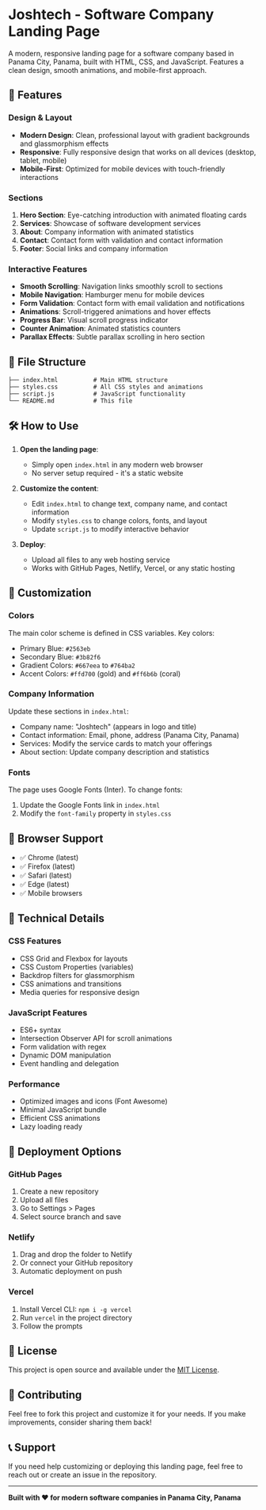 # Joshtech - Software Company Landing Page

A modern, responsive landing page for a software company based in Panama City, Panama, built with HTML, CSS, and JavaScript. Features a clean design, smooth animations, and mobile-first approach.

## 🚀 Features

### Design & Layout
- **Modern Design**: Clean, professional layout with gradient backgrounds and glassmorphism effects
- **Responsive**: Fully responsive design that works on all devices (desktop, tablet, mobile)
- **Mobile-First**: Optimized for mobile devices with touch-friendly interactions

### Sections
1. **Hero Section**: Eye-catching introduction with animated floating cards
2. **Services**: Showcase of software development services
3. **About**: Company information with animated statistics
4. **Contact**: Contact form with validation and contact information
5. **Footer**: Social links and company information

### Interactive Features
- **Smooth Scrolling**: Navigation links smoothly scroll to sections
- **Mobile Navigation**: Hamburger menu for mobile devices
- **Form Validation**: Contact form with email validation and notifications
- **Animations**: Scroll-triggered animations and hover effects
- **Progress Bar**: Visual scroll progress indicator
- **Counter Animation**: Animated statistics counters
- **Parallax Effects**: Subtle parallax scrolling in hero section

## 📁 File Structure

```
├── index.html          # Main HTML structure
├── styles.css          # All CSS styles and animations
├── script.js           # JavaScript functionality
└── README.md           # This file
```

## 🛠️ How to Use

1. **Open the landing page**:
   - Simply open `index.html` in any modern web browser
   - No server setup required - it's a static website

2. **Customize the content**:
   - Edit `index.html` to change text, company name, and contact information
   - Modify `styles.css` to change colors, fonts, and layout
   - Update `script.js` to modify interactive behavior

3. **Deploy**:
   - Upload all files to any web hosting service
   - Works with GitHub Pages, Netlify, Vercel, or any static hosting

## 🎨 Customization

### Colors
The main color scheme is defined in CSS variables. Key colors:
- Primary Blue: `#2563eb`
- Secondary Blue: `#3b82f6`
- Gradient Colors: `#667eea` to `#764ba2`
- Accent Colors: `#ffd700` (gold) and `#ff6b6b` (coral)

### Company Information
Update these sections in `index.html`:
- Company name: "Joshtech" (appears in logo and title)
- Contact information: Email, phone, address (Panama City, Panama)
- Services: Modify the service cards to match your offerings
- About section: Update company description and statistics

### Fonts
The page uses Google Fonts (Inter). To change fonts:
1. Update the Google Fonts link in `index.html`
2. Modify the `font-family` property in `styles.css`

## 📱 Browser Support

- ✅ Chrome (latest)
- ✅ Firefox (latest)
- ✅ Safari (latest)
- ✅ Edge (latest)
- ✅ Mobile browsers

## 🔧 Technical Details

### CSS Features
- CSS Grid and Flexbox for layouts
- CSS Custom Properties (variables)
- Backdrop filters for glassmorphism
- CSS animations and transitions
- Media queries for responsive design

### JavaScript Features
- ES6+ syntax
- Intersection Observer API for scroll animations
- Form validation with regex
- Dynamic DOM manipulation
- Event handling and delegation

### Performance
- Optimized images and icons (Font Awesome)
- Minimal JavaScript bundle
- Efficient CSS animations
- Lazy loading ready

## 🚀 Deployment Options

### GitHub Pages
1. Create a new repository
2. Upload all files
3. Go to Settings > Pages
4. Select source branch and save

### Netlify
1. Drag and drop the folder to Netlify
2. Or connect your GitHub repository
3. Automatic deployment on push

### Vercel
1. Install Vercel CLI: `npm i -g vercel`
2. Run `vercel` in the project directory
3. Follow the prompts

## 📝 License

This project is open source and available under the [MIT License](LICENSE).

## 🤝 Contributing

Feel free to fork this project and customize it for your needs. If you make improvements, consider sharing them back!

## 📞 Support

If you need help customizing or deploying this landing page, feel free to reach out or create an issue in the repository.

---

**Built with ❤️ for modern software companies in Panama City, Panama** 